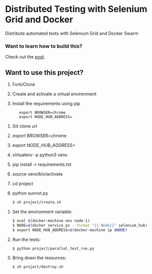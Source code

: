 # Distributed Testing with Selenium Grid and Docker

Distribute automated tests with Selenium Grid and Docker Swarm

### Want to learn how to build this?

Check out the [post](https://testdriven.io/distributed-testing-with-selenium-grid).

## Want to use this project?

1. Fork/Clone

1. Create and activate a virtual environment

1. Install the requirements using pip

    ```
       export BROWSER=chrome
       export NODE_HUB_ADDRESS=
    ```

1) Git clone url
2) export BROWSER=chrome
3) export NODE_HUB_ADDRESS=
4) virtualenv -p python3 venv
5) pip install -r requirements.txt
6) source venv/bin/activate
5) cd project
6) python sunnxt.py



    ```sh
    $ sh project/create.sh
    ```

1. Set the environment variable:

    ```sh
    $ eval $(docker-machine env node-1)
    $ NODE=$(docker service ps --format "{{.Node}}" selenium_hub)
    $ export NODE_HUB_ADDRESS=$(docker-machine ip $NODE)
    ```

1. Run the tests:

    ```sh
    $ python project/parallel_test_run.py
    ```

1. Bring down the resources:

    ```sh
    $ sh project/destroy.sh
    ```
